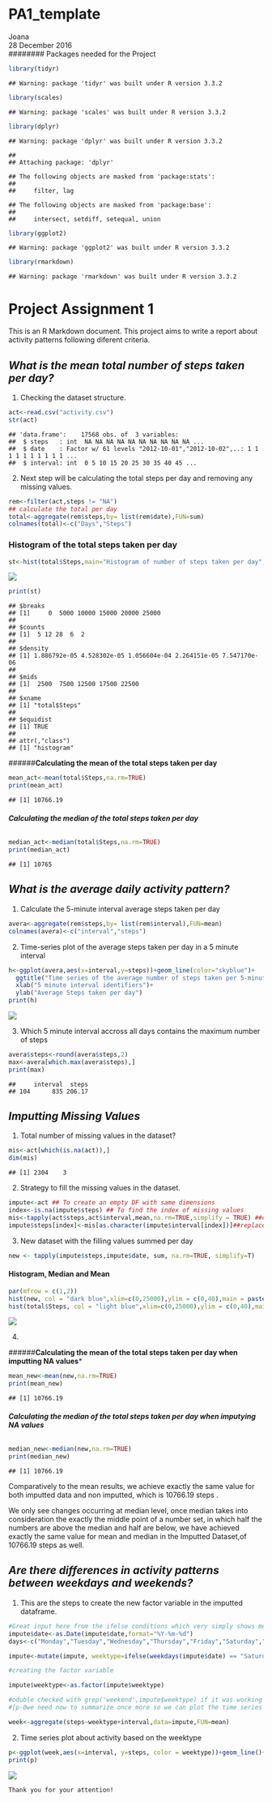 # PA1_template
Joana  
28 December 2016  
######## Packages needed for the Project

```r
library(tidyr)
```

```
## Warning: package 'tidyr' was built under R version 3.3.2
```

```r
library(scales)
```

```
## Warning: package 'scales' was built under R version 3.3.2
```

```r
library(dplyr)
```

```
## Warning: package 'dplyr' was built under R version 3.3.2
```

```
## 
## Attaching package: 'dplyr'
```

```
## The following objects are masked from 'package:stats':
## 
##     filter, lag
```

```
## The following objects are masked from 'package:base':
## 
##     intersect, setdiff, setequal, union
```

```r
library(ggplot2)
```

```
## Warning: package 'ggplot2' was built under R version 3.3.2
```

```r
library(rmarkdown)
```

```
## Warning: package 'rmarkdown' was built under R version 3.3.2
```
# **Project Assignment 1**

This is an R Markdown document.
This project aims to write a report about activity patterns following diferent criteria.


## *What is the mean total number of steps taken per day?*

1. Checking the dataset structure.


```r
act<-read.csv("activity.csv")
str(act)
```

```
## 'data.frame':	17568 obs. of  3 variables:
##  $ steps   : int  NA NA NA NA NA NA NA NA NA NA ...
##  $ date    : Factor w/ 61 levels "2012-10-01","2012-10-02",..: 1 1 1 1 1 1 1 1 1 1 ...
##  $ interval: int  0 5 10 15 20 25 30 35 40 45 ...
```
2. Next step will be calculating the total steps per day and removing any missing values.


```r
rem<-filter(act,steps != "NA")
## calculate the total per day
total<-aggregate(rem$steps,by= list(rem$date),FUN=sum)
colnames(total)<-c("Days","Steps")
```

### Histogram of the total steps taken per day


```r
st<-hist(total$Steps,main="Histogram of number of steps taken per day",xlab="Total steps taken per day", col="skyblue")
```

![](PA1_template_files/figure-html/unnamed-chunk-4-1.png)<!-- -->

```r
print(st)
```

```
## $breaks
## [1]     0  5000 10000 15000 20000 25000
## 
## $counts
## [1]  5 12 28  6  2
## 
## $density
## [1] 1.886792e-05 4.528302e-05 1.056604e-04 2.264151e-05 7.547170e-06
## 
## $mids
## [1]  2500  7500 12500 17500 22500
## 
## $xname
## [1] "total$Steps"
## 
## $equidist
## [1] TRUE
## 
## attr(,"class")
## [1] "histogram"
```

######**Calculating the mean of the total steps taken per day**


```r
mean_act<-mean(total$Steps,na.rm=TRUE)
print(mean_act)
```

```
## [1] 10766.19
```
###### **Calculating the median of the total steps taken per day**

```r
median_act<-median(total$Steps,na.rm=TRUE)
print(median_act)
```

```
## [1] 10765
```

## *What is the average daily activity pattern?*

1. Calculate the 5-minute interval average steps taken per day


```r
avera<-aggregate(rem$steps,by= list(rem$interval),FUN=mean)
colnames(avera)<-c("interval","steps")
```

2. Time-series plot of the average steps taken per day in a 5 minute interval


```r
h<-ggplot(avera,aes(x=interval,y=steps))+geom_line(color="skyblue")+
  ggtitle("Time series of the average number of steps taken per 5-minute interval")+
  xlab("5 minute interval identifiers")+
  ylab("Average Steps taken per day")
print(h)
```

![](PA1_template_files/figure-html/unnamed-chunk-8-1.png)<!-- -->

3. Which 5 minute interval accross all days contains the maximum number of steps


```r
avera$steps<-round(avera$steps,2)
max<-avera[which.max(avera$steps),]
print(max)
```

```
##     interval  steps
## 104      835 206.17
```

## *Imputting Missing Values*
1. Total number of missing values in the dataset?

```r
mis<-act[which(is.na(act)),]
dim(mis)
```

```
## [1] 2304    3
```
2. Strategy to fill the missing values in the dataset.

```r
impute<-act ## To create an empty DF with same dimensions
index<-is.na(impute$steps) ## To find the index of missing values
mis<-tapply(act$steps,act$interval,mean,na.rm=TRUE,simplify = TRUE) ##calculate new values
impute$steps[index]<-mis[as.character(impute$interval[index])]##replace them through index
```
3. New dataset with the filling values summed per day

```r
new <- tapply(impute$steps,impute$date, sum, na.rm=TRUE, simplify=T)
```

#### Histogram, Median and Mean


```r
par(mfrow = c(1,2))
hist(new, col = "dark blue",xlim=c(0,25000),ylim = c(0,40),main = paste("Histogram (Imputed)"),xlab= "Total steps taken per day",adj=0.5)
hist(total$Steps, col = "light blue",xlim=c(0,25000),ylim = c(0,40),main = paste("Histogram (Non-Imputed)"),xlab = "Total steps taken per day", adj=0.5)
```

![](PA1_template_files/figure-html/unnamed-chunk-13-1.png)<!-- -->



4. 
######**Calculating the mean of the total steps taken per day when imputting NA values***


```r
mean_new<-mean(new,na.rm=TRUE)
print(mean_new)
```

```
## [1] 10766.19
```
###### **Calculating the median of the total steps taken per day when imputying NA values**

```r
median_new<-median(new,na.rm=TRUE)
print(median_new)
```

```
## [1] 10766.19
```

Comparatively to the mean results, we achieve exactly the same value for both imputted data and non imputted, which is 10766.19 steps . 

We only see changes occurring at median level, once median takes into consideration the exactly the middle point of a number set, in which half the numbers are above the median and half are below, we have achieved exactly the same value for mean and median in the Imputted Dataset,of 10766.19 steps as well.


## *Are there differences in activity patterns between weekdays and weekends?*

1. This are the steps to create the new factor variable in the imputted dataframe.


```r
#Great input here from the ifelse conditions which very simply shows me how to tackle this matter, by using mutate to generate this extra column) ifelse(test, yes, no)
impute$date<-as.Date(impute$date,format="%Y-%m-%d") 
days<-c("Monday","Tuesday","Wednesday","Thursday","Friday","Saturday","Sunday")

impute<-mutate(impute, weektype=ifelse(weekdays(impute$date) == "Saturday"|weekdays(impute$date) =="Sunday","weekend","weekday"))

#creating the factor variable

impute$weektype<-as.factor(impute$weektype)

#oduble checked with grep('weekend',impute$weektype) if it was working
#[p-0we need now to summarize once more so we can plot the time series

week<-aggregate(steps~weektype+interval,data=impute,FUN=mean) 
```

2. Time series plot about activity based on the weektype


```r
p<-ggplot(week,aes(x=interval, y=steps, color = weektype))+geom_line()+ facet_grid(weektype~.)
print(p)
```

![](PA1_template_files/figure-html/unnamed-chunk-17-1.png)<!-- -->

```
Thank you for your attention!

